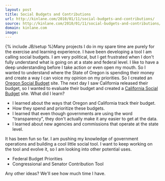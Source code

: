 ```yaml
---
layout: post
title: Social Budgets and Contributions
url: http://kinlane.com/2010/01/11/social-budgets-and-contributions/
source: http://kinlane.com/2010/01/11/social-budgets-and-contributions/
domain: kinlane.com
image: 
---
```

{% include JB/setup %}Many projects I do in my spare time are purely for the exercise and learning experience. I have been developing a tool I am calling social budgets. I am very political, but I get frustrated when I don't fully understand what is going on at a state and federal level. I like to have a deep understanding before I take action or even open my mouth. So I wanted to understand where the State of Oregon is spending their money and create a way I can voice my opinion on <span class="c1">my</span> priorities. So I created an <a href="http://oregonbudget.laneworks.net/">Oregon Social Budget</a> site. The next day I saw California released their budget, so I wanted to evaluate their budget and created a <a href="http://californiabudget.laneworks.net/">California Social Budget</a> site. What did I learn?
<ul class="mainlist">
     <li>I learned about the ways that Oregon and California track their budget.
     </li>
     <li>How they spend and prioritize these budgets.
     </li>
     <li>I learned that even though governments are using the word "transparency", they don't actually make it any easier to get at the data.
     </li>
     <li>I learned about new agencies and commissions that operate at the state level.
     </li>
</ul>It has been fun so far. I am pushing my knowledge of government operations and building a cool little social tool. I want to keep working on the tool and evolve it, so I am looking into other potential uses.
<ul class="mainlist">
     <li>Federal Budget Priorities
     </li>
     <li>Congressional and Senator Contribution Tool
     </li>
</ul>Any other ideas? We'll see how much time I have.